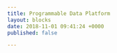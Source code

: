```yaml
---
title: Programmable Data Platform
layout: blocks
date: 2018-11-01 09:41:24 +0000
published: false

---
```

